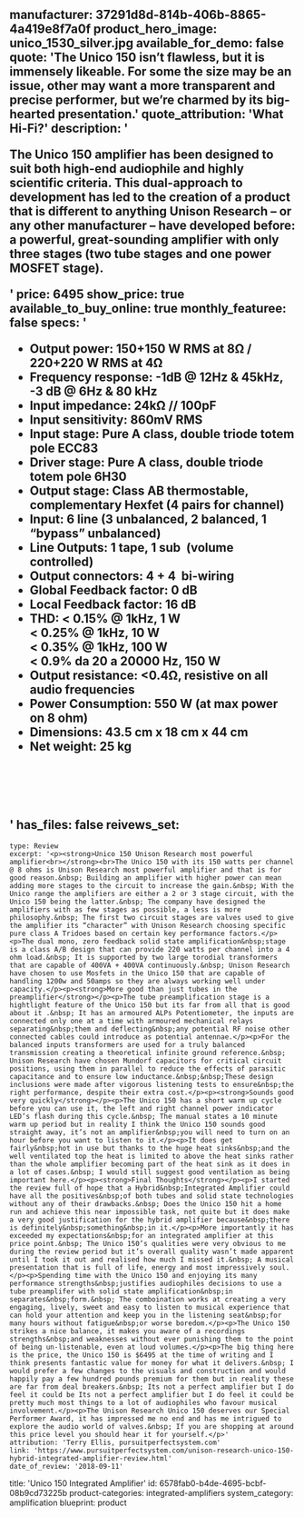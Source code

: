 manufacturer: 37291d8d-814b-406b-8865-4a419e8f7a0f
product_hero_image: unico_1530_silver.jpg
available_for_demo: false
quote: 'The Unico 150 isn’t flawless, but it is immensely likeable. For some the size may be an issue, other may want a more transparent and precise performer, but we’re charmed by its big-hearted presentation.'
quote_attribution: 'What Hi-Fi?'
description: '<p>The Unico 150 amplifier has been designed to suit both high-end audiophile and highly scientific criteria. This dual-approach to development has led to the creation of a product that is different to anything Unison Research – or any other manufacturer – have developed before: a powerful, great-sounding amplifier with only three stages (two tube stages and one power MOSFET stage).</p>'
price: 6495
show_price: true
available_to_buy_online: true
monthly_featuree: false
specs: '<ul><li>Output power: 150+150 W RMS at 8Ω / 220+220 W RMS at 4Ω</li><li>Frequency response: -1dB @ 12Hz &amp; 45kHz, -3 dB @ 6Hz &amp; 80 kHz</li><li>Input impedance: 24kΩ // 100pF</li><li>Input sensitivity: 860mV RMS</li><li>Input stage: Pure A class, double triode totem pole ECC83</li><li>Driver stage: Pure A class, double triode totem pole 6H30</li><li>Output stage: Class AB thermostable, complementary Hexfet (4 pairs for channel)</li><li>Input: 6 line (3 unbalanced, 2 balanced, 1 “bypass” unbalanced)</li><li>Line Outputs: 1 tape, 1 sub&nbsp; (volume controlled)</li><li>Output connectors: 4 + 4&nbsp; bi-wiring</li><li>Global Feedback factor: 0 dB</li><li>Local Feedback factor: 16 dB</li><li>THD: &lt; 0.15% @ 1kHz, 1 W<br>&lt; 0.25% @ 1kHz, 10 W<br>&lt; 0.35% @ 1kHz, 100 W<br>&lt; 0.9% da 20 a 20000 Hz, 150 W</li><li>Output resistance: &lt;0.4Ω, resistive on all audio frequencies</li><li>Power Consumption: 550 W (at max power on 8 ohm)</li><li>Dimensions: 43.5 cm x 18 cm x 44 cm</li><li>Net weight: 25 kg</li></ul><p><br></p><p><br></p>'
has_files: false
reivews_set:
  -
    type: Review
    excerpt: '<p><strong>Unico 150 Unison Research most powerful amplifier<br></strong><br>The Unico 150 with its 150 watts per channel @ 8 ohms is Unison Research most powerful amplifier and that is for good reason.&nbsp; Building an amplifier with higher power can mean adding more stages to the circuit to increase the gain.&nbsp; With the Unico range the amplifiers are either a 2 or 3 stage circuit, with the Unico 150 being the latter.&nbsp; The company have designed the amplifiers with as few stages as possible, a less is more philosophy.&nbsp; The first two circuit stages are valves used to give the amplifier its “character” with Unison Research choosing specific pure class A Tridoes based on certain key performance factors.</p><p>The dual mono, zero feedback solid state amplification&nbsp;stage is a class A/B design that can provide 220 watts per channel into a 4 ohm load.&nbsp; It is supported by two large torodial transformers that are capable of 400VA + 400VA continuously.&nbsp; Unison Research have chosen to use Mosfets in the Unico 150 that are capable of handling 1200w and 50amps so they are always working well under capacity.</p><p><strong>More good than just tubes in the preamplifier</strong></p><p>The tube preamplification stage is a hightlight feature of the Unico 150 but its far from all that is good about it .&nbsp; It has an armoured ALPs Potentiometer, the inputs are connected only one at a time with armoured mechanical relays separating&nbsp;them and deflecting&nbsp;any potential RF noise other connected cables could introduce as potential antennae.</p><p>​For the balanced inputs transformers are used for a truly balanced transmission creating a theoretical infinite ground reference.&nbsp; Unison Research have chosen Mundorf capacitors for critical circuit positions, using them in parallel to reduce the effects of parasitic capacitance and to ensure low inductance.&nbsp;&nbsp;These design inclusions were made after vigorous listening tests to ensure&nbsp;the right performance, despite their extra cost.</p><p><strong>Sounds good very quickly</strong></p><p>The Unico 150 has a short warm up cycle before you can use it, the left and right channel power indicator LED’s flash during this cycle.&nbsp; The manual states a 10 minute warm up period but in reality I think the Unico 150 sounds good straight away, it’s not an amplifier&nbsp;you will need to turn on an hour before you want to listen to it.</p><p>It does get fairly&nbsp;hot in use but thanks to the huge heat sinks&nbsp;and the well ventilated top the heat is limited to above the heat sinks rather than the whole amplifier becoming part of the heat sink as it does in a lot of cases.&nbsp; I would still suggest good ventilation as being important here.</p><p><strong>Final Thoughts</strong></p><p>I started the review full of hope that a Hybrid&nbsp;Integrated Amplifier could have all the positives&nbsp;of both tubes and solid state technologies without any of their drawbacks.&nbsp; Does the Unico 150 hit a home run and achieve this near impossible task, not quite but it does make a very good justification for the hybrid amplifier because&nbsp;there is definitely&nbsp;something&nbsp;in it.</p><p>More importantly it has exceeded my expectations&nbsp;for an integrated amplifier at this price point.&nbsp; The Unico 150’s qualities were very obvious to me during the review period but it’s overall quality wasn’t made apparent until I took it out and realised how much I missed it.&nbsp; A musical presentation that is full of life, energy and most impressively soul.</p><p>Spending time with the Unico 150 and enjoying its many performance strengths&nbsp;justifies audiophiles decisions to use a tube preamplifer with solid state amplification&nbsp;in separates&nbsp;form.&nbsp; The comboination works at creating a very engaging, lively, sweet and easy to listen to musical experience that can hold your attention and keep you in the listening seat&nbsp;for many hours without fatigue&nbsp;or worse boredom.</p><p>The Unico 150 strikes a nice balance, it makes you aware of a recordings strengths&nbsp;and weaknesses without ever punishing them to the point of being un-listenable, even at loud volumes.</p><p>The big thing here is the price, the Unico 150 is $6495 at the time of writing and I think presents fantastic value for money for what it delivers.&nbsp; I would prefer a few changes to the visuals and construction and would happily pay a few hundred pounds premium for them but in reality these are far from deal breakers.&nbsp; Its not a perfect amplifier but I do feel it could be Its not a perfect amplifier but I do feel it could be pretty much most things to a lot of audiophiles who favour musical involvement.</p><p>The Unison Research Unico 150 deserves our Special Performer Award, it has impressed me no end and has me intrigued to explore the audio world of valves.&nbsp; If you are shopping at around this price level you should hear it for yourself.</p>'
    attribution: 'Terry Ellis, pursuitperfectsystem.com'
    link: 'https://www.pursuitperfectsystem.com/unison-research-unico-150-hybrid-integrated-amplifier-review.html'
    date_of_review: '2018-09-11'
title: 'Unico 150 Integrated Amplifier'
id: 6578fab0-b4de-4695-bcbf-08b9cd73225b
product-categories: integrated-amplifiers
system_category: amplification
blueprint: product
